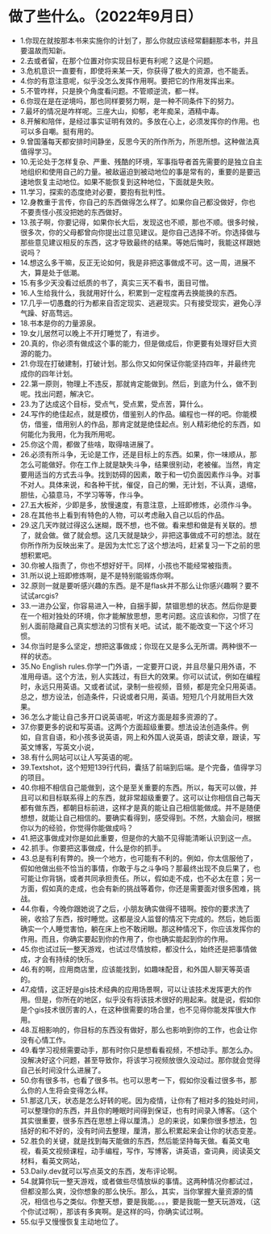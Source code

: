 # 做了些什么。（2022年9月日） 

- 1.你现在就按那本书来实施你的计划了，那么你就应该经常翻翻那本书，并且要温故而知新。
- 2.去或者留，在那个位置对你实现目标更有利呢？这是个问题。
- 3.危机意识一直要有，即使将来某一天，你获得了极大的资源，也不能丢。
- 4.你的有意注意呢，似乎没怎么发挥作用啊。要把它的作用发挥出来。
- 5.不管咋样，只是换个角度看问题。不管顺逆流，都一样。
- 6.你现在是在逆境吗，那也同样要努力啊，是一种不同条件下的努力。
- 7.最坏的情况是咋样呢。三座大山，抑郁，老年痴呆，酒精中毒。
- 8.开解和陪伴，是经过事实证明有效的。多放在心上，必须发挥你的作用。也可以多自嘲。挺有用的。
- 9.曾国藩每天都安排时间静坐，反思今天的所作所为，所思所想。这种做法真值得学习。
- 10.无论处于怎样复杂、严重、残酷的环境，军事指导者首先需要的是独立自主地组织和使用自己的力量。被敌逼迫到被动地位的事是常有的，重要的是要迅速地恢复主动地位。如果不能恢复到这种地位，下面就是失败。
- 11.学习，探索的态度绝对必要，要抱有批判性。
- 12.身教重于言传，你自己的东西做得怎么样了。如果你自己都没做好，你也不要责怪小孩没把她的东西做好。
- 13.孩子啊，你要记得，如果你长大后，发现这也不顺，那也不顺。很多时候，很多次，你的父母都曾向你提出过意见建议。是你自己选择不听。你选择做与那些意见建议相反的东西，这才导致最终的结果。等她后悔时，我能这样跟她说吗？
- 14.想这么多干嘛，反正无论如何，我是非把这事做成不可。这一周，进展不大，算是处于低潮。
- 15.有多少天没看过纸质的书了，真实三天不看书，面目可憎。
- 16.人生给我什么，我就用好什么，积累到一定程度再去换能换的东西。
- 17.几乎一切愚蠢的行为都来自否定现实、逃避现实。只有接受现实，避免心浮气躁、好高骛远。
- 18.书本是你的力量源泉。
- 19.女儿居然可以晚上不开灯睡觉了，有进步。
- 20.真的，你必须有做成这个事的能力，但是做成后，你更要有处理好巨大资源的能力。
- 21.你现在打破建制，打破计划。那么你又如何保证你能坚持四年，并最终完成你的四年计划。
- 22.第一原则，物理上不违反，那就肯定能做到。然后，到底为什么，做不到呢。找出问题，解决它。
- 23.为了达成这个目标，受点气，受点累，受点苦，算什么。
- 24.写作的绝佳起点，就是模仿，借鉴别人的作品。编程也一样的吧。你能模仿，借鉴，借用别人的作品，那肯定就是绝佳起点。别人精彩绝伦的东西，如何能化为我用，化为我所用呢。
- 25.你这个周，都做了些啥，取得啥进展了。
- 26.必须有所斗争，无论是工作，还是目标上的东西。如果，你一味顺从，那怎么可能做好。你在工作上就是缺失斗争，结果很别动，老被催。当然，肯定要用适当的方式去斗争。找到妨碍的因素，敢于和一切负面因素作斗争。对事不对人。具体来说，和各种干扰，催促，自己的懒，无计划，不认真，退缩，胆怯，心猿意马，不学习等等，作斗争。
- 27.五大板斧，少即是多，放慢速度，有意注意，上班即修炼，必须作斗争。
- 28.在其他书上看到有特色的人物，可以考虑融入自己以后的作品。
- 29.这几天咋就过得这么迷糊，既不想，也不做。看来想和做是有关联的。想了，就会做。做了就会想。这几天就是缺少，非把这事做成不可的想法。就在你所作所为反映出来了。是因为太忙忘了这个想法吗，赶紧复习一下之前的思想积累吧。
- 30.你被人指责了，你也不想好好干。同样，小孩也不能经常被指责。
- 31.所以说上班即修炼啊，是不是特别能锻炼你啊。
- 32.原则一就是要听感兴趣的东西。是不是flask并不那么让你感兴趣啊？要不试试arcgis?
- 33.一进办公室，你容易进入一种，自捆手脚，禁锢思想的状态。然后你是要在一个相对独处的环境，你才能解放思想，思考问题。这应该和你，习惯了在别人面前隐藏自己真实想法的习惯有关吧。试试，能不能改变一下这个坏习惯。
- 34.你当时是多么坚定，想把这事做成；你现在又是多么无所谓。两种很不一样的状态。
- 35.No English rules.你学一门外语，一定要开口说，并且尽量只用外语，不准用母语。这个方法，别人实践过，有巨大的效果。你可以试试，例如在编程时，永远只用英语。又或者试试，录制一些视频，音频，都是完全只用英语。总之，想方设法，创造条件，只说或者只用，英语。短短几个月就用巨大效果。
- 36.怎么才能让自己多开口说英语呢，听这方面是超多资源的了。
- 37.你要更多的说和写英语。这两个方面超级重要。想法设法创造条件。例如，自言自语，和小孩多说英语，网上和外国人说英语，朗读文章，跟读，写英文博客，写英文小说，
- 38.有什么网站可以让人写英语的呢。
- 39.Textshot，这个短短139行代码，囊括了前端到后端。是个完备，值得学习的项目。
- 40.你相不相信自己能做到，这个是至关重要的东西。所以，每天可以做，并且可以和目标联系得上的东西，就非常超级重要了。这可以让你相信自己每天都有做东西，都朝目标前进，这样才是真的能让自己相信能做成。并不是随便想想，就能让自己相信的。要确实看得到，感受得到。不然，大脑会问，根据你以为的经验，你觉得你能做成吗？
- 41.把这事做成对你是如此重要，但是你的大脑不见得能清晰认识到这一点。
- 42.抓手。你要把这事做成，什么是你的抓手。
- 43.总是有利有弊的。换一个地方，也可能有不利的。例如，你太信服他了，假如他做出些不恰当的事情，你敢于与之斗争吗？那最终出现不良后果了，也可能让你背锅，或者共同承担责任。所以，假如走不成，也不必太在意；另一方面，假如真的走成，也会有新的挑战等着你，你还是需要面对很多困难，挑战。
- 44.你看，今晚你跟她说了之后，小朋友确实做得不错啊。按你的要求洗了碗，收拾了东西，按时睡觉。这都是没人监督的情况下完成的。然后，她后面确实一个人睡觉害怕，躺在床上也不敢闭眼。那这种情况下，你应该发挥你的作用。而且，你确实要起到你的作用了，你也确实能起到你的作用。
- 45.你也试过玩一整天游戏，也试过尽情放粽，都没什么，始终还是把事情做成，才会有持续的快乐。
- 46.有的啊，应用商店里，应该能找到，如趣味配音，和外国人聊天等英语的。
- 47.疫情，这正好是gis技术经典的应用场景啊，可以让该技术发挥更大的作用。但是，你所在的地区，似乎没有将该技术很好的用起来。就是说，假如你是个gis技术很厉害的人，在这种很需要的场合里，也不见得你能发挥很大作用。
- 48.互相影响的，你目标的东西没有做好，那么也影响到你的工作，也会让你没有心情工作。
- 49.看学习视频需要动手，那有时你只是想看看视频，不想动手。那怎么办。没解决好这个问题，甚至导致你，将该学习视频放很久没动过。那你就会觉得自己长时间没什么进展了。
- 50.你有很多书，也看了很多书。也可以思考一下，假如你没看过很多书，那么你的人生将会变得怎么样。
- 51.那这几天，状态是怎么好转的呢。因为疫情，让你有了相对多的独处时间，可以整理你的东西，并且你的睡眠时间得到保证，也有时间录入博客。（这个其实很重要，很多东西在思想上得以厘清。）总的来说，如果你很多想法，包括好的和不好的，没有时间去整理，厘清，那么积累起来会让你的状态变差。
- 52.胜负的关键，就是找到每天能做的东西，然后能坚持每天做。看英文电视，看英文视频课程，动手编程，写作，写博客，讲英语，查词典，阅读英文材料，看英文网站，
- 53.Daily.dev就可以写点英文的东西，发布评论啊。
- 54.就算你玩一整天游戏，或者做些尽情放纵的事情。这两种情况你都试过，但都没那么爽，没你想象的那么快乐。那么，其实，当你掌握大量资源的情况，相信也与之类似。你整天想，要是我能。。。，要是我能一整天玩游戏，（这个你试过啊），那该有多爽啊。是这样的吗，你确实试过啊。
- 55.似乎又慢慢恢复主动地位了。

